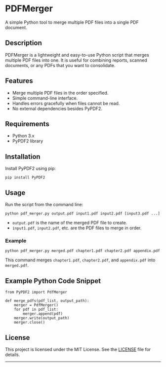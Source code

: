 
# PDFMerger

A simple Python tool to merge multiple PDF files into a single PDF document.

## Description

PDFMerger is a lightweight and easy-to-use Python script that merges multiple PDF files into one. It is useful for combining reports, scanned documents, or any PDFs that you want to consolidate.

## Features

- Merge multiple PDF files in the order specified.
- Simple command-line interface.
- Handles errors gracefully when files cannot be read.
- No external dependencies besides PyPDF2.

## Requirements

- Python 3.x
- PyPDF2 library

## Installation

Install PyPDF2 using pip:

```
pip install PyPDF2
```

## Usage

Run the script from the command line:

```
python pdf_merger.py output.pdf input1.pdf input2.pdf [input3.pdf ...]
```

- `output.pdf` is the name of the merged PDF file to create.
- `input1.pdf`, `input2.pdf`, etc. are the PDF files to merge in order.

### Example

```
python pdf_merger.py merged.pdf chapter1.pdf chapter2.pdf appendix.pdf
```

This command merges `chapter1.pdf`, `chapter2.pdf`, and `appendix.pdf` into `merged.pdf`.

## Example Python Code Snippet

```
from PyPDF2 import PdfMerger

def merge_pdfs(pdf_list, output_path):
    merger = PdfMerger()
    for pdf in pdf_list:
        merger.append(pdf)
    merger.write(output_path)
    merger.close()
```

## License

This project is licensed under the MIT License. See the [LICENSE](LICENSE) file for details.

---
